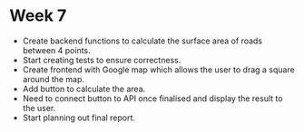 # Week 7

* Create backend functions to calculate the surface area of roads between 4
  points.
* Start creating tests to ensure correctness.
* Create frontend with Google map which allows the user to drag a square around
  the map.
* Add button to calculate the area.
* Need to connect button to API once finalised and display the result to the
  user.
* Start planning out final report.
